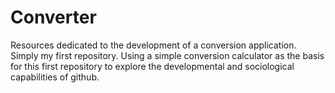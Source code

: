 # Converter
Resources dedicated to the development of a conversion application.
Simply my first repository. Using a simple conversion calculator as the basis for this first repository to explore the developmental and sociological capabilities of github.
